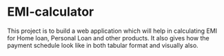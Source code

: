 # EMI-calculator
This project is to build a web application which will help in calculating EMI for Home loan, Personal Loan and other products. It also gives how the payment schedule look like in both tabular format and visually also.
